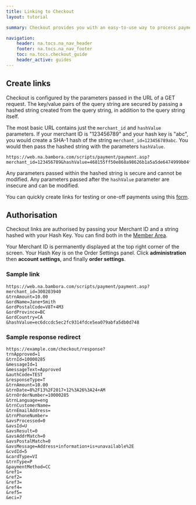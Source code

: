 ```yaml
---
title: Linking to Checkout
layout: tutorial

summary: Checkout provides you with an easy-to-use way to process payments on your site.

navigation:
    header: na.tocs.na_nav_header
    footer: na.tocs.na_nav_footer
    toc: na.tocs.checkout_guide
    header_active: guides
---
```


## Create links

Checkout is configured by the parameters passed in the URL of a GET request. The key/value pairs of the query string are secured by passing a hashed string created from the query string, in addition to the query string itself.

The most basic URL contains just the `merchant_id` and `hashValue` parameters. If your merchant ID is "123456789" and your hash key is "abc", you would create a SHA-1 hash of the string `merchant_id=123456789abc`. You would then pass the hashed string with the parameters `hashValue`.

```curl
https://web.na.bambora.com/scripts/payment/payment.asp?merchant_id=123456789&hashValue=468155ff50e868a98626b1a5a5de6474999b04fe
```

Any parameters passed within the hashed string is secure and cannot be modified. Any parameters passed after the `hashValue` parameter are insecure and can be modified.

You can quickly create links for testing or one-off payments using this [form](https://dev.na.bambora.com/docs/forms/link_builder/).

## Authorisation

Checkout links are authorised by passing your Merchant ID and a string hashed with your Hash Key. You can find both in the [Member Area](https://web.na.bambora.com).

Your Merchant ID is permanently displayed at the top right corner of the screen. Your Hash Key is on the Order Settings panel. Click **administration** then **account settings**, and finally **order settings**.

### Sample link
```curl
https://web.na.bambora.com/scripts/payment/payment.asp?
merchant_id=300203940
&trnAmount=10.00
&ordName=Jane+Smith
&ordPostalCode=V8T+4M3
&ordProvince=BC
&ordCountry=CA
&hashValue=ec6dccdc5ec2fc9314fdce5ea079abfa5db0d748
```

### Sample response redirect
```curl
https://example.com/checkout/response?
trnApproved=1
&trnId=10000285
&messageId=1
&messageText=Approved
&authCode=TEST
&responseType=T
&trnAmount=10.00
&trnDate=8%2F13%2F2017+12%3A26%3A24+AM
&trnOrderNumber=10000285
&trnLanguage=eng
&trnCustomerName=
&trnEmailAddress=
&trnPhoneNumber=
&avsProcessed=0
&avsId=U
&avsResult=0
&avsAddrMatch=0
&avsPostalMatch=0
&avsMessage=Address+information+is+unavailable%2E
&cvdId=5
&cardType=VI
&trnType=P
&paymentMethod=CC
&ref1=
&ref2=
&ref3=
&ref4=
&ref5=
&eci=7
```
<div style="margin-bottom:24px;"></div>

